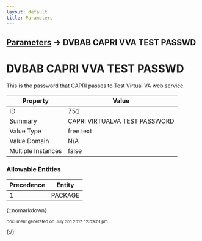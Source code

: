 ```yaml
---
layout: default
title: Parameters
---
```


## [Parameters](TableOfContents) &#8594; DVBAB CAPRI VVA TEST PASSWD
# DVBAB CAPRI VVA TEST PASSWD

This is the password that CAPRI passes to Test Virtual VA web service.

Property | Value
--- | ---
ID | 751
Summary | CAPRI VIRTUALVA TEST PASSWORD
Value Type | free text
Value Domain | N/A
Multiple Instances | false

### Allowable Entities

Precedence | Entity
--- | ---
1 | PACKAGE

{::nomarkdown} <br/><p style="font-size: 11px">Document generated on July 3rd 2017, 12:09:01 pm</p>{:/}